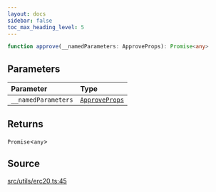 ```yaml
---
layout: docs
sidebar: false
toc_max_heading_level: 5
---
```


```ts
function approve(__namedParameters: ApproveProps): Promise<any>
```

## Parameters

| Parameter | Type |
| :------ | :------ |
| `__namedParameters` | [`ApproveProps`](../type-aliases/ApproveProps.md) |

## Returns

`Promise`\<`any`\>

## Source

[src/utils/erc20.ts:45](https://github.com/OffchainLabs/arbitrum-orbit-sdk/blob/27c24d61cdc7e62a81af29bd04f39d5a3549ecb3/src/utils/erc20.ts#L45)
